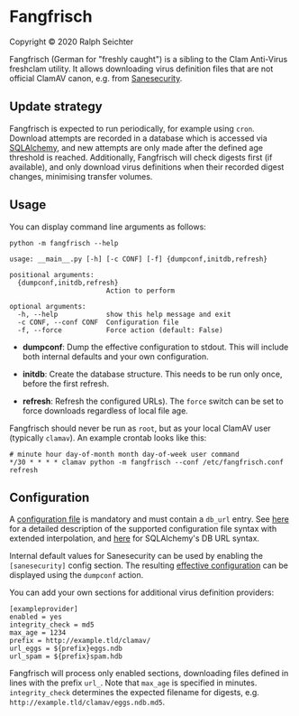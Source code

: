 # Fangfrisch

Copyright © 2020 Ralph Seichter

Fangfrisch (German for "freshly caught") is a sibling to the Clam Anti-Virus
freshclam utility. It allows downloading virus definition files that are not
official ClamAV canon, e.g. from [Sanesecurity](https://sanesecurity.com).

## Update strategy

Fangfrisch is expected to run periodically, for example using `cron`. Download
attempts are recorded in a database which is accessed via
[SQLAlchemy](https://docs.sqlalchemy.org/en/13/core/engines.html#supported-databases),
and new attempts are only made after the defined age threshold is reached.
Additionally, Fangfrisch will check digests first (if available), and only
download virus definitions when their recorded digest changes, minimising
transfer volumes.

## Usage

You can display command line arguments as follows:
```shell
python -m fangfrisch --help
```

```
usage: __main__.py [-h] [-c CONF] [-f] {dumpconf,initdb,refresh}

positional arguments:
  {dumpconf,initdb,refresh}
                        Action to perform

optional arguments:
  -h, --help            show this help message and exit
  -c CONF, --conf CONF  Configuration file
  -f, --force           Force action (default: False)
```

*   **dumpconf**: Dump the effective configuration to stdout. This will include
both internal defaults and your own configuration.

*   **initdb**: Create the database structure. This needs to be run only once,
before the first refresh.

*   **refresh**: Refresh the configured URLs). The `force` switch can be set to
force downloads regardless of local file age.

Fangfrisch should never be run as `root`, but as your local ClamAV user
(typically `clamav`). An example crontab looks like this:

```
# minute hour day-of-month month day-of-week user command
*/30 * * * * clamav python -m fangfrisch --conf /etc/fangfrisch.conf refresh
```

## Configuration

A [configuration file](contrib/sample.conf) is mandatory and must contain a
`db_url` entry. See
[here](https://docs.python.org/3.7/library/configparser.html) for a detailed
description of the supported configuration file syntax with extended
interpolation, and
[here](https://docs.sqlalchemy.org/en/13/core/engines.html#supported-databases)
for SQLAlchemy's DB URL syntax.

Internal default values for Sanesecurity can be used by enabling the
`[sanesecurity]` config section. The resulting [effective
configuration](contrib/sample-dump.conf) can be displayed using the `dumpconf`
action.

You can add your own sections for additional virus definition providers:
```
[exampleprovider]
enabled = yes
integrity_check = md5
max_age = 1234
prefix = http://example.tld/clamav/
url_eggs = ${prefix}eggs.ndb
url_spam = ${prefix}spam.hdb
```

Fangfrisch will process only enabled sections, downloading files defined in
lines with the prefix `url_`. Note that `max_age` is specified in minutes.
`integrity_check` determines the expected filename for digests, e.g.
`http://example.tld/clamav/eggs.ndb.md5`.
